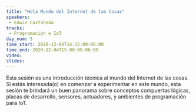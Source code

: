 ```yaml
---
title: "Hola Mundo del Internet de las Cosas"
speakers:
 - Edwin Castañeda
tracks:
 - Programación e IoT
day_num: 5
time_start: 2020-12-04T14:15:00-06:00
time_end: 2020-12-04T15:00:00-06:00
video:
slides:
---
```


Esta sesión es una introducción técnica al mundo del Internet de las cosas. Si estás interesada(o) en comenzar a experimentar en este mundo, esta sesión te brindará un buen panorama sobre conceptos compuertas lógicas, placas de desarrollo, sensores, actuadores, y ambientes de programación para IoT.

